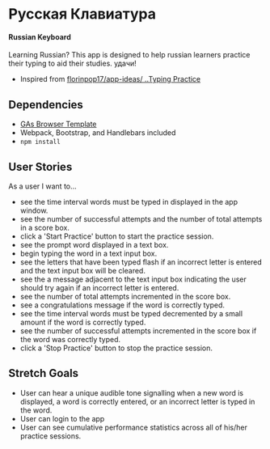 # Русская Клавиатура
#### Russian Keyboard
Learning Russian? This app is designed to help russian learners practice their typing to aid their studies. удачи!
- Inspired from [ florinpop17/app-ideas/ ..Typing Practice](https://github.com/florinpop17/app-ideas/blob/master/Projects/2-Intermediate/Typing-Practice-App.md)

## Dependencies
-  [GAs Browser Template](https://git.generalassemb.ly/ga-wdi-boston/browser-template)
  - Webpack, Bootstrap, and Handlebars included
- `npm install`

## User Stories
As a user I want to...
*  see the time interval words must be typed in displayed in the app window.
* see the number of successful attempts and the number of total attempts in a score box.
* click a 'Start Practice' button to start the practice session.
* see the prompt word displayed in a text box.
* begin typing the word in a text input box.
* see the letters that have been typed flash if an incorrect letter is entered and the text input box will be cleared.
* see the a message adjacent to the text input box indicating the user should try again if an incorrect letter is entered.
* see the number of total attempts incremented in the score box.
* see a congratulations message if the word is correctly typed.
* see the time interval words must be typed decremented by a small amount if the word is correctly typed.
* see the number of successful attempts incremented in the score box if the word was correctly typed.
* click a 'Stop Practice' button to stop the practice session.

## Stretch Goals
*  User can hear a unique audible tone signalling when a new word is displayed, a word is correctly entered, or an incorrect letter is typed in the word.
* User can login to the app
* User can see cumulative performance statistics across all of his/her practice sessions.
